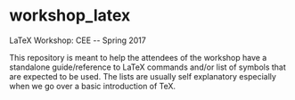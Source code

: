 # workshop_latex
LaTeX Workshop: CEE -- Spring 2017

This repository is meant to help the attendees of the workshop have a standalone guide/reference to LaTeX commands and/or list of
symbols that are expected to be used. The lists are usually self explanatory especially when we go over a basic introduction of TeX.

